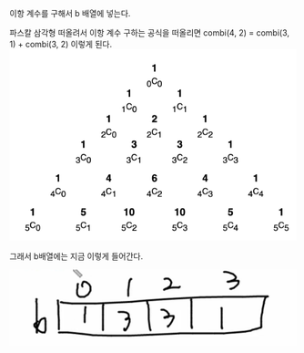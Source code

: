 이항 계수를 구해서 b 배열에 넣는다.

파스칼 삼각형 떠올려서 이항 계수 구하는 공식을 떠올리면
combi(4, 2) = combi(3, 1) + combi(3, 2) 이렇게 된다.
![img_4.png](img_4.png)

그래서 b배열에는 지금 이렇게 들어간다.

![img.png](img.png)



